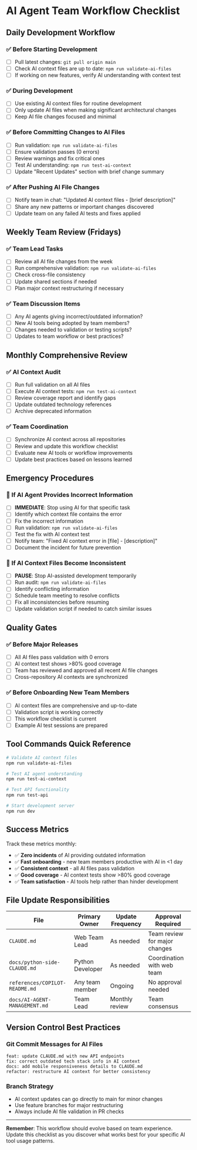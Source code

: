 # AI Agent Team Workflow Checklist

## Daily Development Workflow

### ✅ Before Starting Development
- [ ] Pull latest changes: `git pull origin main`
- [ ] Check AI context files are up to date: `npm run validate-ai-files`
- [ ] If working on new features, verify AI understanding with context test

### ✅ During Development  
- [ ] Use existing AI context files for routine development
- [ ] Only update AI files when making significant architectural changes
- [ ] Keep AI file changes focused and minimal

### ✅ Before Committing Changes to AI Files
- [ ] Run validation: `npm run validate-ai-files`
- [ ] Ensure validation passes (0 errors)
- [ ] Review warnings and fix critical ones
- [ ] Test AI understanding: `npm run test-ai-context`
- [ ] Update "Recent Updates" section with brief change summary

### ✅ After Pushing AI File Changes
- [ ] Notify team in chat: "Updated AI context files - [brief description]"
- [ ] Share any new patterns or important changes discovered
- [ ] Update team on any failed AI tests and fixes applied

## Weekly Team Review (Fridays)

### ✅ Team Lead Tasks
- [ ] Review all AI file changes from the week
- [ ] Run comprehensive validation: `npm run validate-ai-files`
- [ ] Check cross-file consistency
- [ ] Update shared sections if needed
- [ ] Plan major context restructuring if necessary

### ✅ Team Discussion Items
- [ ] Any AI agents giving incorrect/outdated information?
- [ ] New AI tools being adopted by team members?
- [ ] Changes needed to validation or testing scripts?
- [ ] Updates to team workflow or best practices?

## Monthly Comprehensive Review

### ✅ AI Context Audit
- [ ] Run full validation on all AI files
- [ ] Execute AI context tests: `npm run test-ai-context`
- [ ] Review coverage report and identify gaps
- [ ] Update outdated technology references
- [ ] Archive deprecated information

### ✅ Team Coordination
- [ ] Synchronize AI context across all repositories
- [ ] Review and update this workflow checklist
- [ ] Evaluate new AI tools or workflow improvements
- [ ] Update best practices based on lessons learned

## Emergency Procedures

### 🚨 If AI Agent Provides Incorrect Information
- [ ] **IMMEDIATE**: Stop using AI for that specific task
- [ ] Identify which context file contains the error
- [ ] Fix the incorrect information
- [ ] Run validation: `npm run validate-ai-files`
- [ ] Test the fix with AI context test
- [ ] Notify team: "Fixed AI context error in [file] - [description]"
- [ ] Document the incident for future prevention

### 🚨 If AI Context Files Become Inconsistent
- [ ] **PAUSE**: Stop AI-assisted development temporarily
- [ ] Run audit: `npm run validate-ai-files`
- [ ] Identify conflicting information
- [ ] Schedule team meeting to resolve conflicts
- [ ] Fix all inconsistencies before resuming
- [ ] Update validation script if needed to catch similar issues

## Quality Gates

### ✅ Before Major Releases
- [ ] All AI files pass validation with 0 errors
- [ ] AI context test shows >80% good coverage
- [ ] Team has reviewed and approved all recent AI file changes
- [ ] Cross-repository AI contexts are synchronized

### ✅ Before Onboarding New Team Members
- [ ] AI context files are comprehensive and up-to-date
- [ ] Validation script is working correctly
- [ ] This workflow checklist is current
- [ ] Example AI test sessions are prepared

## Tool Commands Quick Reference

```bash
# Validate AI context files
npm run validate-ai-files

# Test AI agent understanding  
npm run test-ai-context

# Test API functionality
npm run test-api

# Start development server
npm run dev
```

## Success Metrics

Track these metrics monthly:
- ✅ **Zero incidents** of AI providing outdated information
- ✅ **Fast onboarding** - new team members productive with AI in <1 day
- ✅ **Consistent context** - all AI files pass validation
- ✅ **Good coverage** - AI context tests show >80% good coverage
- ✅ **Team satisfaction** - AI tools help rather than hinder development

## File Update Responsibilities

| File | Primary Owner | Update Frequency | Approval Required |
|------|---------------|------------------|-------------------|
| `CLAUDE.md` | Web Team Lead | As needed | Team review for major changes |
| `docs/python-side-CLAUDE.md` | Python Developer | As needed | Coordination with web team |
| `references/COPILOT-README.md` | Any team member | Ongoing | No approval needed |
| `docs/AI-AGENT-MANAGEMENT.md` | Team Lead | Monthly review | Team consensus |

## Version Control Best Practices

### Git Commit Messages for AI Files
```
feat: update CLAUDE.md with new API endpoints
fix: correct outdated tech stack info in AI context
docs: add mobile responsiveness details to CLAUDE.md
refactor: restructure AI context for better consistency
```

### Branch Strategy
- AI context updates can go directly to main for minor changes
- Use feature branches for major restructuring
- Always include AI file validation in PR checks

---

**Remember**: This workflow should evolve based on team experience. Update this checklist as you discover what works best for your specific AI tool usage patterns.